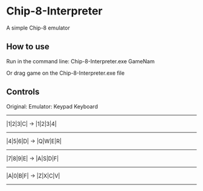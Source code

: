 # Chip-8-Interpreter
A simple Chip-8 emulator


## How to use
Run in the command line:
Chip-8-Interpreter.exe GameNam


Or drag game on the Chip-8-Interpreter.exe file


## Controls

Original:				 Emulator:
Keypad                   Keyboard
---------                ---------
|1|2|3|C|       ->       |1|2|3|4|
---------                ---------
|4|5|6|D|       ->       |Q|W|E|R|
---------                ---------
|7|8|9|E|       ->       |A|S|D|F|
---------                ---------
|A|0|B|F|       ->       |Z|X|C|V|
---------                ---------